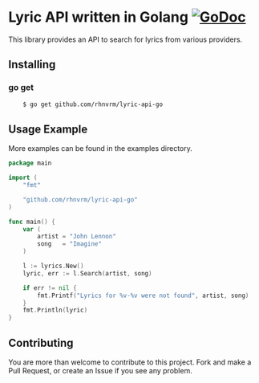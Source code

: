 Lyric API written in Golang [![GoDoc](https://godoc.org/github.com/rhnvrm/lyric-api-go?status.svg)](https://godoc.org/github.com/rhnvrm/lyric-api-go) 
===============

This library provides an API to search for lyrics from various providers.

## Installing

### go get
```sh
    $ go get github.com/rhnvrm/lyric-api-go
```

## Usage Example

More examples can be found in the examples directory.

```go
package main

import (
	"fmt"

	"github.com/rhnvrm/lyric-api-go"
)

func main() {
	var (
		artist = "John Lennon"
		song   = "Imagine"
	)

	l := lyrics.New()
	lyric, err := l.Search(artist, song)

	if err != nil {
		fmt.Printf("Lyrics for %v-%v were not found", artist, song)
	}
	fmt.Println(lyric)
}
```


## Contributing

You are more than welcome to contribute to this project.  Fork and
make a Pull Request, or create an Issue if you see any problem.
